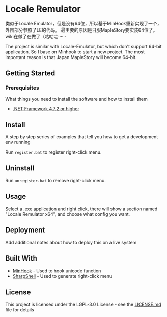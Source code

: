 # Locale Remulator

类似于Locale Emulator，但是没有64位，所以基于MinHook重新实现了一个，外围部分参照了LE的代码。
最主要的原因是日服MapleStory要实装64位了。
wiki在做了在做了（咕咕咕······

The project is similar with Locale-Emulator, but which don't support 64-bit application. So I base on Minhook to start a new project.
The most important reason is that Japan MapleStory will become 64-bit.

## Getting Started

### Prerequisites

What things you need to install the software and how to install them

* [.NET Framework 4.7.2 or higher](https://dotnet.microsoft.com/en-us/download/dotnet-framework/net472)

## Install

A step by step series of examples that tell you how to get a development env running

Run `register.bat` to register right-click menu.

## Uninstall

Run `unregister.bat` to remove right-click menu.

## Usage

Select a .exe application and right click, there will show a section named "Locale Remulator x64", and choose what config you want.

## Deployment

Add additional notes about how to deploy this on a live system

## Built With

* [MinHook](https://github.com/TsudaKageyu/minhook) - Used to hook unicode function
* [SharpShell](https://github.com/dwmkerr/sharpshell) - Used to generate right-click menu

## License

This project is licensed under the LGPL-3.0 License - see the [LICENSE.md](LICENSE.md) file for details